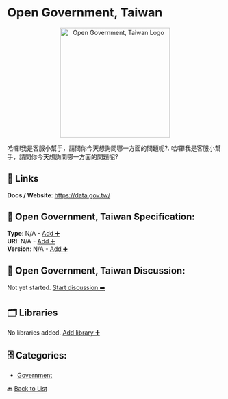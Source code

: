 # Open Government, Taiwan
<p align="center">
    <img width="256" src="https://raw.githubusercontent.com/apis-list/apis-list/main/apis/open-government-taiwan/logo_256x256.png" alt="Open Government, Taiwan Logo"/>
</p>
哈囉!我是客服小幫手，請問你今天想詢問哪一方面的問題呢?.  哈囉!我是客服小幫手，請問你今天想詢問哪一方面的問題呢?

##  🔗 Links
**Docs / Website**: https://data.gov.tw/

## 🧬 Open Government, Taiwan Specification:
**Type**: N/A - [Add ➕](https://github.com/apis-list/apis-list/edit/main/apis.yaml#L14147)  
**URI**: N/A - [Add ➕](https://github.com/apis-list/apis-list/edit/main/apis.yaml#L14147)  
**Version**: N/A - [Add ➕](https://github.com/apis-list/apis-list/edit/main/apis.yaml#L14147)

## 💬 Open Government, Taiwan Discussion:
Not yet started. [Start discussion ➡️](https://github.com/apis-list/apis-list/discussions/new)

## 🗂️ Libraries

No libraries added. [Add library ➕](https://github.com/apis-list/apis-list/edit/main/apis.yaml#L14147)    


## 🗄️ Categories:
- [Government](https://github.com/apis-list/apis-list#government-)

🔙  [Back to List](https://github.com/apis-list/apis-list)
